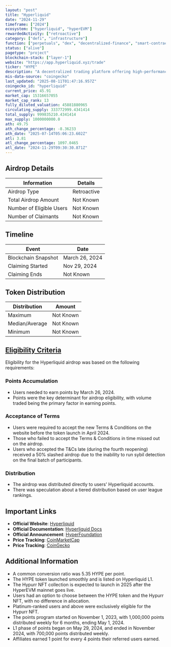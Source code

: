 ```yaml
---
layout: "post"
title: "Hyperliquid"
date: "2024-11-29"
timeframe: ["2024"]
ecosystem: ["hyperliquid", "hyperEVM"]
rewardedActivity: ["retroactive"]
category: ["defi", "infrastructure"]
function: ["perpetuals", "dex", "decentralized-finance", "smart-contract-platform"]
status: ["alive"]
pagetype: "project"
blockchain-stack: ["layer-1"]
website: "https://app.hyperliquid.xyz/trade"
ticker: "HYPE"
description: "A decentralized trading platform offering high-performance perpetual futures trading and innovative DeFi solutions."
mis-data-source: "coingecko"
last_updated: "2025-08-11T01:47:16.957Z"
coingecko_id: "hyperliquid"
current_price: 45.91
market_cap: 15316657055
market_cap_rank: 13
fully_diluted_valuation: 45881880965
circulating_supply: 333772999.4341414
total_supply: 999835210.4341414
max_supply: 1000000000.0
ath: 49.75
ath_change_percentage: -8.36233
ath_date: "2025-07-14T05:06:23.602Z"
atl: 3.81
atl_change_percentage: 1097.0465
atl_date: "2024-11-29T09:30:30.871Z"
---
```


## Airdrop Details

| Information              | Details     |
| ------------------------ | ----------- |
| Airdrop Type             | Retroactive |
| Total Airdrop Amount     | Not Known   |
| Number of Eligible Users | Not Known   |
| Number of Claimants      | Not Known   |

## Timeline

| Event               | Date           |
| ------------------- | -------------- |
| Blockchain Snapshot | March 26, 2024 |
| Claiming Started    | Nov 29, 2024   |
| Claiming Ends       | Not Known      |

## Token Distribution

| Distribution   | Amount    |
| -------------- | --------- |
| Maximum        | Not Known |
| Median/Average | Not Known |
| Minimum        | Not Known |

## [Eligibility Criteria](https://x.com/HyperliquidX/status/1862402701705060486)

Eligibility for the Hyperliquid airdrop was based on the following requirements:

### Points Accumulation
- Users needed to earn points by March 26, 2024.
- Points were the key determinant for airdrop eligibility, with volume traded being the primary factor in earning points.

### Acceptance of Terms
- Users were required to accept the new Terms & Conditions on the website before the token launch in April 2024.
- Those who failed to accept the Terms & Conditions in time missed out on the airdrop.
- Users who accepted the T&Cs late (during the fourth reopening) received a 50% slashed airdrop due to the inability to run sybil detection on the final batch of participants.

### Distribution
- The airdrop was distributed directly to users' Hyperliquid accounts.
- There was speculation about a tiered distribution based on user league rankings.

## Important Links

- **Official Website**: [Hyperliquid](https://app.hyperliquid.xyz/trade)
- **Official Documentation**: [Hyperliquid Docs](https://hyperliquid.gitbook.io/hyperliquid-docs/points)
- **Official Announcement**: [HyperFoundation](https://hyperfoundation.org/)
- **Price Tracking**: [CoinMarketCap](https://coinmarketcap.com/currencies/hyperliquid)
- **Price Tracking**: [CoinGecko](https://www.coingecko.com/en/coins/hyperliquid)

## Additional Information

- A common conversion ratio was 5.35 HYPE per point.
- The HYPE token launched smoothly and is listed on Hyperliquid L1.
- The Hypurr NFT collection is expected to launch in 2025 after the HyperEVM mainnet goes live.
- Users had an option to choose between the HYPE token and the Hypurr NFT, with no difference in allocation.
- Platinum-ranked users and above were exclusively eligible for the Hypurr NFT.
- The points program started on November 1, 2023, with 1,000,000 points distributed weekly for 6 months, ending May 1, 2024.
- L1 phase of points began on May 29, 2024, and ended in November 2024, with 700,000 points distributed weekly.
- Affiliates earned 1 point for every 4 points their referred users earned.